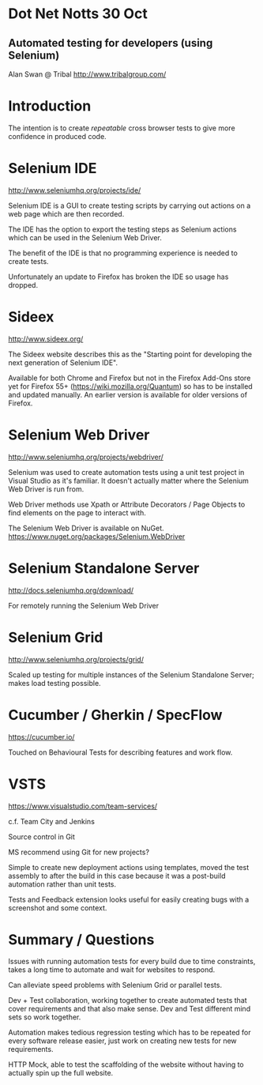 # Dot Net Notts 30 Oct

## Automated testing for developers (using Selenium)

Alan Swan @ Tribal <http://www.tribalgroup.com/>

# Introduction

The intention is to create *repeatable* cross browser tests to give more confidence in produced code.

# Selenium IDE

<http://www.seleniumhq.org/projects/ide/>

Selenium IDE is a GUI to create testing scripts by carrying out actions on a web page which are then recorded.

The IDE has the option to export the testing steps as Selenium actions which can be used in the Selenium Web Driver.

The benefit of the IDE is that no programming experience is needed to create tests.

Unfortunately an update to Firefox has broken the IDE so usage has dropped.

# Sideex

<http://www.sideex.org/>

The Sideex website describes this as the "Starting point for developing the next generation of Selenium IDE".

Available for both Chrome and Firefox but not in the Firefox Add-Ons store yet for Firefox 55+ (<https://wiki.mozilla.org/Quantum>) so has to be installed and updated manually. An earlier version is available for older versions of Firefox.

# Selenium Web Driver

<http://www.seleniumhq.org/projects/webdriver/>

Selenium was used to create automation tests using a unit test project in Visual Studio as it's familiar. It doesn't actually matter where the Selenium Web Driver is run from.

Web Driver methods use Xpath or Attribute Decorators / Page Objects to find elements on the page to interact with.

The Selenium Web Driver is available on NuGet. <https://www.nuget.org/packages/Selenium.WebDriver>

# Selenium Standalone Server

<http://docs.seleniumhq.org/download/>

For remotely running the Selenium Web Driver

# Selenium Grid

<http://www.seleniumhq.org/projects/grid/>

Scaled up testing for multiple instances of the Selenium Standalone Server; makes load testing possible.

# Cucumber / Gherkin / SpecFlow

<https://cucumber.io/>

Touched on Behavioural Tests for describing features and work flow.

# VSTS

<https://www.visualstudio.com/team-services/>

c.f. Team City and Jenkins

Source control in Git

MS recommend using Git for new projects?

Simple to create new deployment actions using templates, moved the test assembly to after the build in this case because it was a post-build automation rather than unit tests.

Tests and Feedback extension looks useful for easily creating bugs with a screenshot and some context.

# Summary / Questions

Issues with running automation tests for every build due to time constraints, takes a long time to automate and wait for websites to respond.

Can alleviate speed problems with Selenium Grid or parallel tests.

Dev + Test collaboration, working together to create automated tests that cover requirements and that also make sense. Dev and Test different mind sets so work together.

Automation makes tedious regression testing which has to be repeated for every software release easier, just work on creating new tests for new requirements.

HTTP Mock, able to test the scaffolding of the website without having to actually spin up the full website.
